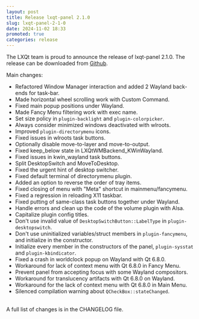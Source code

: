 ```yaml
---
layout: post
title: Release lxqt-panel 2.1.0
slug: lxqt-panel-2-1-0
date: 2024-11-02 18:33
promoted: true
categories: release
---
```

The LXQt team is proud to announce the release of lxqt-panel 2.1.0.
The release can be downloaded from [Github](https://github.com/lxqt/lxqt-panel/releases).

Main changes:

 * Refactored Window Manager interaction and added 2 Wayland back-ends for task-bar.
 * Made horizontal wheel scrolling work with Custom Command.
 * Fixed main popup positions under Wayland.
 * Made Fancy Menu filtering work with exec name.
 * Set size policy in `plugin-backlight` and `plugin-colorpicker`.
 * Always consider minimized windows deactivated with wlroots.
 * Improved `plugin-directorymenu` icons.
 * Fixed issues in wlroots task buttons.
 * Optionally disable move-to-layer and move-to-output.
 * Fixed keep\_below state in LXQtWMBackend\_KWinWayland.
 * Fixed issues in kwin_wayland task buttons.
 * Split DesktopSwitch and MoveToDesktop.
 * Fixed the urgent hint of desktop switcher.
 * Fixed default terminal of directorymenu plugin.
 * Added an option to reverse the order of tray items.
 * Fixed closing of menu with "Meta" shortcut in mainmenu/fancymenu.
 * Fixed a regression in reloading X11 taskbar.
 * Fixed putting of same-class task buttons together under Wayland.
 * Handle errors and clean up the code of the volume plugin with Alsa.
 * Capitalize plugin config titles.
 * Don't use invalid value of `DesktopSwitchButton::LabelType` in `plugin-desktopswitch`.
 * Don't use uninitialized variables/struct members in `plugin-fancymenu`, and initialize in the constructor.
 * Initialize every member in the constructors of the panel, `plugin-sysstat` and `plugin-kbindicator`.
 * Fixed a crash in worldclock popup on Wayland with Qt 6.8.0.
 * Workaround for lack of context menu with Qt 6.8.0 in Fancy Menu.
 * Prevent panel from accepting focus with some Wayland compositors.
 * Workaround for translucency artifacts with Qt 6.8.0 on Wayland.
 * Workaround for the lack of context menu with Qt 6.8.0 in Main Menu.
 * Silenced compilation warning about `QCheckBox::stateChanged`.


<br/>
A full list of changes is in the CHANGELOG file.
<br/>

